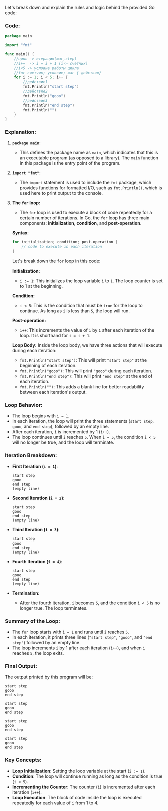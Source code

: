 Let's break down and explain the rules and logic behind the provided Go code:

### Code:

```go
package main

import "fmt"

func main() {
	//цикл -> итерация(шаг,step)
	//i++  -> i = i + 1 (i-> счетчик)
	//i<5 -> условие работы цикла
	//for счетчик; условие; шаг { действия}
	for i := 1; i < 5; i++ {
		//действие1
		fmt.Println("start step")
		//действие2
		fmt.Println("gooo")
		//действие3
		fmt.Println("end step")
		fmt.Println("")
	}
}
```

### Explanation:

1. **`package main`**:
   - This defines the package name as `main`, which indicates that this is an executable program (as opposed to a library). The `main` function in this package is the entry point of the program.

2. **`import "fmt"`**:
   - The `import` statement is used to include the `fmt` package, which provides functions for formatted I/O, such as `fmt.Println()`, which is used here to print output to the console.

3. **The `for` loop:**
   - The `for` loop is used to execute a block of code repeatedly for a certain number of iterations. In Go, the `for` loop has three main components: **initialization**, **condition**, and **post-operation**.
   
   **Syntax**: 
   ```go
   for initialization; condition; post-operation {
       // code to execute in each iteration
   }
   ```
   Let's break down the `for` loop in this code:

   **Initialization:**
   - `i := 1`: This initializes the loop variable `i` to `1`. The loop counter is set to 1 at the beginning.

   **Condition:**
   - `i < 5`: This is the condition that must be `true` for the loop to continue. As long as `i` is less than `5`, the loop will run.
   
   **Post-operation:**
   - `i++`: This increments the value of `i` by `1` after each iteration of the loop. It is shorthand for `i = i + 1`.

   **Loop Body:**
   Inside the loop body, we have three actions that will execute during each iteration:

   - `fmt.Println("start step")`: This will print `"start step"` at the beginning of each iteration.
   - `fmt.Println("gooo")`: This will print `"gooo"` during each iteration.
   - `fmt.Println("end step")`: This will print `"end step"` at the end of each iteration.
   - `fmt.Println("")`: This adds a blank line for better readability between each iteration's output.

### **Loop Behavior**:

- The loop begins with `i = 1`.
- In each iteration, the loop will print the three statements (`start step`, `gooo`, and `end step`), followed by an empty line.
- After each iteration, `i` is incremented by 1 (`i++`).
- The loop continues until `i` reaches `5`. When `i = 5`, the condition `i < 5` will no longer be true, and the loop will terminate.

### **Iteration Breakdown**:

- **First Iteration (`i = 1`)**:
  ```
  start step
  gooo
  end step
  (empty line)
  ```

- **Second Iteration (`i = 2`)**:
  ```
  start step
  gooo
  end step
  (empty line)
  ```

- **Third Iteration (`i = 3`)**:
  ```
  start step
  gooo
  end step
  (empty line)
  ```

- **Fourth Iteration (`i = 4`)**:
  ```
  start step
  gooo
  end step
  (empty line)
  ```

- **Termination:**
  - After the fourth iteration, `i` becomes `5`, and the condition `i < 5` is no longer true. The loop terminates.

### **Summary of the Loop**:

- The `for` loop starts with `i = 1` and runs until `i` reaches `5`.
- In each iteration, it prints three lines (`"start step"`, `"gooo"`, and `"end step"`) followed by an empty line.
- The loop increments `i` by 1 after each iteration (`i++`), and when `i` reaches `5`, the loop exits.

### **Final Output**:
The output printed by this program will be:

```
start step
gooo
end step

start step
gooo
end step

start step
gooo
end step

start step
gooo
end step
```

### **Key Concepts**:

- **Loop Initialization**: Setting the loop variable at the start (`i := 1`).
- **Condition**: The loop will continue running as long as the condition is true (`i < 5`).
- **Incrementing the Counter**: The counter (`i`) is incremented after each iteration (`i++`).
- **Loop Execution**: The block of code inside the loop is executed repeatedly for each value of `i` from 1 to 4.
